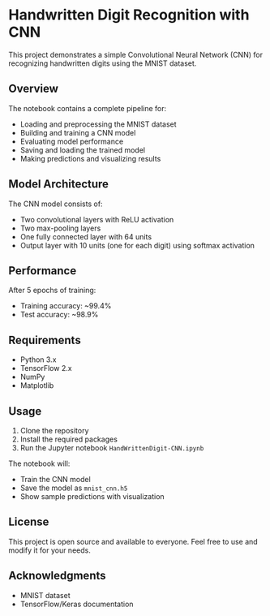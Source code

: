 # Handwritten Digit Recognition with CNN

This project demonstrates a simple Convolutional Neural Network (CNN) for recognizing handwritten digits using the MNIST dataset.

## Overview

The notebook contains a complete pipeline for:
- Loading and preprocessing the MNIST dataset
- Building and training a CNN model
- Evaluating model performance
- Saving and loading the trained model
- Making predictions and visualizing results

## Model Architecture

The CNN model consists of:
- Two convolutional layers with ReLU activation
- Two max-pooling layers
- One fully connected layer with 64 units
- Output layer with 10 units (one for each digit) using softmax activation

## Performance

After 5 epochs of training:
- Training accuracy: ~99.4%
- Test accuracy: ~98.9%

## Requirements

- Python 3.x
- TensorFlow 2.x
- NumPy
- Matplotlib

## Usage

1. Clone the repository
2. Install the required packages
3. Run the Jupyter notebook `HandWrittenDigit-CNN.ipynb`

The notebook will:
- Train the CNN model
- Save the model as `mnist_cnn.h5`
- Show sample predictions with visualization

## License

This project is open source and available to everyone. Feel free to use and modify it for your needs.

## Acknowledgments

- MNIST dataset
- TensorFlow/Keras documentation
